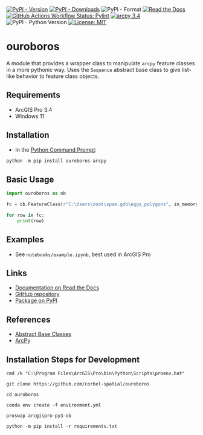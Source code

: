 [![PyPI - Version](https://img.shields.io/pypi/v/ouroboros-arcpy)](https://pypi.org/project/ouroboros-arcpy/)
[![PyPI - Downloads](https://img.shields.io/pypi/dm/ouroboros-arcpy)](https://pypistats.org/packages/ouroboros-arcpy)
![PyPI - Format](https://img.shields.io/pypi/format/ouroboros-arcpy)
[![Read the Docs](https://img.shields.io/readthedocs/ouroboros-arcpy)](https://ouroboros-arcpy.readthedocs.io/)
[![GitHub Actions Workflow Status: Pylint](https://img.shields.io/github/actions/workflow/status/corbel-spatial/ouroboros/pylint.yml?label=pylint)](https://github.com/corbel-spatial/ouroboros/actions/workflows/pylint.yml)
[![arcpy 3.4](https://img.shields.io/badge/arcpy-3.4-blue?logo=arcgis&logoColor=fff)](https://pro.arcgis.com/en/pro-app/3.4/arcpy/get-started/what-is-arcpy-.htm)
![PyPI - Python Version](https://img.shields.io/pypi/pyversions/ouroboros-arcpy)
[![License: MIT](https://img.shields.io/badge/License-MIT-lightgrey.svg)](https://github.com/corbel-spatial/ouroboros?tab=MIT-1-ov-file)

# ouroboros

A module that provides a wrapper class to manipulate `arcpy` feature classes in a more pythonic way. Uses the `Sequence` abstract base class to give list-like behavior to feature class objects.

## Requirements

- ArcGIS Pro 3.4
- Windows 11
  
## Installation

- In the [Python Command Prompt](https://developers.arcgis.com/python/latest/guide/install-and-set-up/#installation-using-python-command-prompt):

```PowerShell
python -m pip install ouroboros-arcpy
```

## Basic Usage

```Python
import ouroboros as ob

fc = ob.FeatureClass(r"C:\Users\zoot\spam.gdb\eggs_polygons", in_memory=True)  # cache in memory for better performance

for row in fc:
    print(row)
```

## Examples

- See `notebooks/example.ipynb`, best used in ArcGIS Pro

## Links

- [Documentation on Read the Docs](https://ouroboros-arcpy.readthedocs.io/)
- [GitHub repository](https://github.com/corbel-spatial/ouroboros)
- [Package on PyPI](https://pypi.org/project/ouroboros-arcpy/)

## References

- [Abstract Base Classes](https://docs.python.org/3/library/collections.abc.html)
- [ArcPy](https://pro.arcgis.com/en/pro-app/latest/arcpy/get-started/what-is-arcpy-.htm)

## Installation Steps for Development
```
cmd /k "C:\Program Files\ArcGIS\Pro\bin\Python\Scripts\proenv.bat"
```
```
git clone https://github.com/corbel-spatial/ouroboros
```
```
cd ouroboros
```
```
conda env create -f environment.yml
```

```
proswap arcgispro-py3-ob
```

```
python -m pip install -r requirements.txt
```


